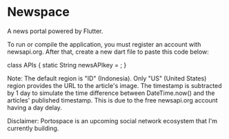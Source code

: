 # Newspace

A news portal powered by Flutter.

To run or compile the application, you must register an account with newsapi.org.
After that, create a new dart file to paste this code below:

class APIs {
  static String newsAPIkey = <PASTE-YOUR-API-KEY> ;
}

Note:
The default region is "ID" (Indonesia). Only "US" (United States) region provides the URL to the article's image.
The timestamp is subtracted by 1 day to simulate the time difference between DateTime.now() and the articles' published timestamp. 
This is due to the free newsapi.org account having a day delay.


Disclaimer:
Portospace is an upcoming social network ecosystem that I'm currently building.
